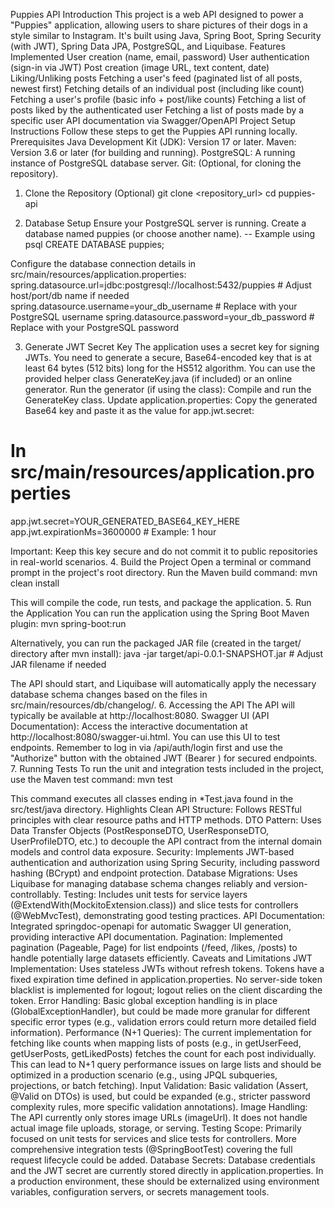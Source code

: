 Puppies API
Introduction
This project is a web API designed to power a "Puppies" application, allowing users to share pictures of their dogs in a style similar to Instagram. It's built using Java, Spring Boot, Spring Security (with JWT), Spring Data JPA, PostgreSQL, and Liquibase.
Features Implemented
User creation (name, email, password)
User authentication (sign-in via JWT)
Post creation (image URL, text content, date)
Liking/Unliking posts
Fetching a user's feed (paginated list of all posts, newest first)
Fetching details of an individual post (including like count)
Fetching a user's profile (basic info + post/like counts)
Fetching a list of posts liked by the authenticated user
Fetching a list of posts made by a specific user
API documentation via Swagger/OpenAPI
Project Setup Instructions
Follow these steps to get the Puppies API running locally.
Prerequisites
Java Development Kit (JDK): Version 17 or later.
Maven: Version 3.6 or later (for building and running).
PostgreSQL: A running instance of PostgreSQL database server.
Git: (Optional, for cloning the repository).
1. Clone the Repository (Optional)
git clone <repository_url>
cd puppies-api


2. Database Setup
Ensure your PostgreSQL server is running.
Create a database named puppies (or choose another name).
-- Example using psql
CREATE DATABASE puppies;


Configure the database connection details in src/main/resources/application.properties:
spring.datasource.url=jdbc:postgresql://localhost:5432/puppies # Adjust host/port/db name if needed
spring.datasource.username=your_db_username # Replace with your PostgreSQL username
spring.datasource.password=your_db_password # Replace with your PostgreSQL password


3. Generate JWT Secret Key
The application uses a secret key for signing JWTs. You need to generate a secure, Base64-encoded key that is at least 64 bytes (512 bits) long for the HS512 algorithm.
You can use the provided helper class GenerateKey.java (if included) or an online generator.
Run the generator (if using the class): Compile and run the GenerateKey class.
Update application.properties: Copy the generated Base64 key and paste it as the value for app.jwt.secret:
# In src/main/resources/application.properties
app.jwt.secret=YOUR_GENERATED_BASE64_KEY_HERE
app.jwt.expirationMs=3600000 # Example: 1 hour

Important: Keep this key secure and do not commit it to public repositories in real-world scenarios.
4. Build the Project
Open a terminal or command prompt in the project's root directory.
Run the Maven build command:
mvn clean install

This will compile the code, run tests, and package the application.
5. Run the Application
You can run the application using the Spring Boot Maven plugin:
mvn spring-boot:run


Alternatively, you can run the packaged JAR file (created in the target/ directory after mvn install):
java -jar target/api-0.0.1-SNAPSHOT.jar # Adjust JAR filename if needed


The API should start, and Liquibase will automatically apply the necessary database schema changes based on the files in src/main/resources/db/changelog/.
6. Accessing the API
The API will typically be available at http://localhost:8080.
Swagger UI (API Documentation): Access the interactive documentation at http://localhost:8080/swagger-ui.html. You can use this UI to test endpoints. Remember to log in via /api/auth/login first and use the "Authorize" button with the obtained JWT (Bearer <token>) for secured endpoints.
7. Running Tests
To run the unit and integration tests included in the project, use the Maven test command:
mvn test

This command executes all classes ending in *Test.java found in the src/test/java directory.
Highlights
Clean API Structure: Follows RESTful principles with clear resource paths and HTTP methods.
DTO Pattern: Uses Data Transfer Objects (PostResponseDTO, UserResponseDTO, UserProfileDTO, etc.) to decouple the API contract from the internal domain models and control data exposure.
Security: Implements JWT-based authentication and authorization using Spring Security, including password hashing (BCrypt) and endpoint protection.
Database Migrations: Uses Liquibase for managing database schema changes reliably and version-controllably.
Testing: Includes unit tests for service layers (@ExtendWith(MockitoExtension.class)) and slice tests for controllers (@WebMvcTest), demonstrating good testing practices.
API Documentation: Integrated springdoc-openapi for automatic Swagger UI generation, providing interactive API documentation.
Pagination: Implemented pagination (Pageable, Page) for list endpoints (/feed, /likes, /posts) to handle potentially large datasets efficiently.
Caveats and Limitations
JWT Implementation:
Uses stateless JWTs without refresh tokens. Tokens have a fixed expiration time defined in application.properties.
No server-side token blacklist is implemented for logout; logout relies on the client discarding the token.
Error Handling: Basic global exception handling is in place (GlobalExceptionHandler), but could be made more granular for different specific error types (e.g., validation errors could return more detailed field information).
Performance (N+1 Queries): The current implementation for fetching like counts when mapping lists of posts (e.g., in getUserFeed, getUserPosts, getLikedPosts) fetches the count for each post individually. This can lead to N+1 query performance issues on large lists and should be optimized in a production scenario (e.g., using JPQL subqueries, projections, or batch fetching).
Input Validation: Basic validation (Assert, @Valid on DTOs) is used, but could be expanded (e.g., stricter password complexity rules, more specific validation annotations).
Image Handling: The API currently only stores image URLs (imageUrl). It does not handle actual image file uploads, storage, or serving.
Testing Scope: Primarily focused on unit tests for services and slice tests for controllers. More comprehensive integration tests (@SpringBootTest) covering the full request lifecycle could be added.
Database Secrets: Database credentials and the JWT secret are currently stored directly in application.properties. In a production environment, these should be externalized using environment variables, configuration servers, or secrets management tools.
